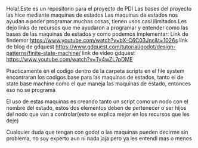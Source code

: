 Hola!
Este es un repositorio para el proyecto de PDI
Las bases del proyecto las hice mediante maquinas de estados
Las maquinas de estados nos ayudan a poder programar muchas cosas, tienen usos casi ilimitados
Les dejo links de recursos que me ayudaron a programar y entender como las bases de las maquinas de estados y como podemos implementar:
Link de findemor https://www.youtube.com/watch?v=bX-C6C03Jnc&t=1026s
link de blog de gdquest https://www.gdquest.com/tutorial/godot/design-patterns/finite-state-machine/
link de video gdquest https://www.youtube.com/watch?v=Ty4wZL7pDME

Practicamente en el codigo dentro de la carpeta scripts en el file system encontraran los codigos base para las maquinas de estados, tanto el de state base machine como el que maneja las maquinas de estado, entonces eso no se programa

El uso de estas maquinas es creando tanto un script como un nodo con el nombre del estado, estos dos elementos deben de pertenecer o ser hijos del nodo que van a controlar(esto se explica mejor en los recursos que les deje)

Cualquier duda que tengan con godot o las maquinas pueden decirme sin problema, no soy experto aun ni nada jaja pero ya les entendi mas o menos
